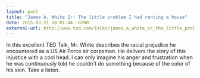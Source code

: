 ```yaml
---
layout: post
title: "James A. White Sr: The little problem I had renting a house"
date: 2015-03-21 18:01:44 -0700
external-url: http://www.ted.com/talks/james_a_white_sr_the_little_problem_i_had_renting_a_house
---
```


In this excellent TED Talk, Mr. White describes the racial prejudice he
encountered as a US Air Force air corpsman. He delivers the story of this
injustice with a cool head. I can only imagine his anger and frustration
when he was continuously told he couldn't do something because of the color
of his skin. Take a listen.
